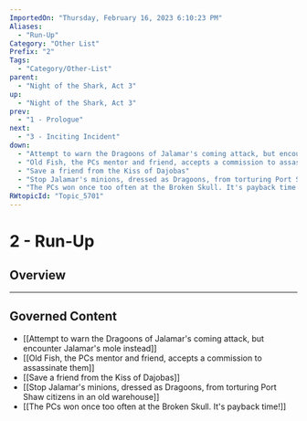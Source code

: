 ```yaml
---
ImportedOn: "Thursday, February 16, 2023 6:10:23 PM"
Aliases:
  - "Run-Up"
Category: "Other List"
Prefix: "2"
Tags:
  - "Category/Other-List"
parent:
  - "Night of the Shark, Act 3"
up:
  - "Night of the Shark, Act 3"
prev:
  - "1 - Prologue"
next:
  - "3 - Inciting Incident"
down:
  - "Attempt to warn the Dragoons of Jalamar's coming attack, but encounter Jalamar's mole instead"
  - "Old Fish, the PCs mentor and friend, accepts a commission to assassinate them"
  - "Save a friend from the Kiss of Dajobas"
  - "Stop Jalamar's minions, dressed as Dragoons, from torturing Port Shaw citizens in an old warehouse"
  - "The PCs won once too often at the Broken Skull. It's payback time!"
RWtopicId: "Topic_5701"
---
```

# 2 - Run-Up
## Overview
---
## Governed Content
- [[Attempt to warn the Dragoons of Jalamar's coming attack, but encounter Jalamar's mole instead]]
- [[Old Fish, the PCs mentor and friend, accepts a commission to assassinate them]]
- [[Save a friend from the Kiss of Dajobas]]
- [[Stop Jalamar's minions, dressed as Dragoons, from torturing Port Shaw citizens in an old warehouse]]
- [[The PCs won once too often at the Broken Skull. It's payback time!]]

